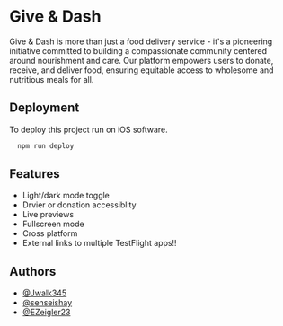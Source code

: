 
# Give & Dash

Give & Dash is more than just a food delivery service - it's a pioneering initiative committed to building a compassionate community centered around nourishment and care. Our platform empowers users to donate, receive, and deliver food, ensuring equitable access to wholesome and nutritious meals for all.



## Deployment

To deploy this project run on iOS software.

```bash
  npm run deploy
```


## Features

- Light/dark mode toggle
- Drvier or donation accessiblity
- Live previews
- Fullscreen mode
- Cross platform
- External links to multiple TestFlight apps!!


## Authors

- [@Jwalk345](https://github.com/Jwalk345)
- [@senseishay](https://github.com/senseishay)
- [@EZeigler23](https://github.com/EZeigler23)

